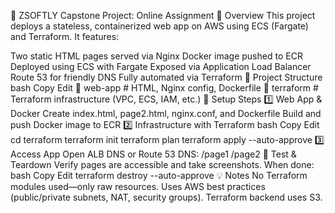🚀 ZSOFTLY Capstone Project: Online Assignment
📌 Overview
This project deploys a stateless, containerized web app on AWS using ECS (Fargate) and Terraform. It features:

Two static HTML pages served via Nginx
Docker image pushed to ECR
Deployed using ECS with Fargate
Exposed via Application Load Balancer
Route 53 for friendly DNS
Fully automated via Terraform
📂 Project Structure
bash
Copy
Edit
📁 web-app        # HTML, Nginx config, Dockerfile
📁 terraform      # Terraform infrastructure (VPC, ECS, IAM, etc.)
🧱 Setup Steps
1️⃣ Web App & Docker
Create index.html, page2.html, nginx.conf, and Dockerfile
Build and push Docker image to ECR
2️⃣ Infrastructure with Terraform
bash
Copy
Edit
cd terraform
terraform init
terraform plan
terraform apply --auto-approve
3️⃣ Access App
Open ALB DNS or Route 53 DNS:
/page1
/page2
🧪 Test & Teardown
Verify pages are accessible and take screenshots.
When done:
bash
Copy
Edit
terraform destroy --auto-approve
💡 Notes
No Terraform modules used—only raw resources.
Uses AWS best practices (public/private subnets, NAT, security groups).
Terraform backend uses S3.
